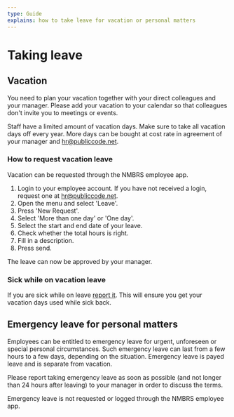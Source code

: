 ```yaml
---
type: Guide
explains: how to take leave for vacation or personal matters
---
```


# Taking leave

## Vacation

You need to plan your vacation together with your direct colleagues and your manager.
Please add your vacation to your calendar so that colleagues don't invite you to meetings or events.

Staff have a limited amount of vacation days.
Make sure to take all vacation days off every year.
More days can be bought at cost rate in agreement of your manager and <hr@publiccode.net>.

### How to request vacation leave

Vacation can be requested through the NMBRS employee app.

1. Login to your employee account. If you have not received a login, request one at <hr@publiccode.net>.
2. Open the menu and select 'Leave'.
3. Press 'New Request'.
4. Select 'More than one day' or 'One day'.
5. Select the start and end date of your leave.
6. Check whether the total hours is right.
7. Fill in a description.
8. Press send.

The leave can now be approved by your manager.

### Sick while on vacation leave

If you are sick while on leave [report it](sickness.md).
This will ensure you get your vacation days used while sick back.

## Emergency leave for personal matters

Employees can be entitled to emergency leave for urgent, unforeseen or special personal circumstances.
Such emergency leave can last from a few hours to a few days, depending on the situation.
Emergency leave is payed leave and is separate from vacation.

Please report taking emergency leave as soon as possible (and not longer than 24 hours after leaving) to your manager in order to discuss the terms.

Emergency leave is not requested or logged through the NMBRS employee app.
